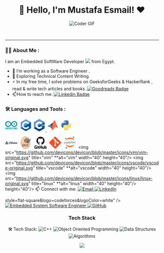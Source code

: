 <h1 align="center">🚀 Hello, I'm Mustafa Esmail! ♥</h1>
<p align="center">
  <img src="https://media.giphy.com/media/SWoSkN6DxTszqIKEqv/giphy.gif" alt="Coder GIF" width="380" height="280">
</p>
<br/>
<p align="center">
  
  
  ---
### :man_technologist: About Me :
I am an Embedded SoftWare Developer <img src="https://media.giphy.com/media/WUlplcMpOCEmTGBtBW/giphy.gif" width="30"> from Egypt.
- :telescope: I’m working as a Software Engineer .
- :seedling: Exploring Technical Content Writing.
- :zap: In my free time, I solve problems on GeeksforGeeks & HackerRank , read & write tech articles and books .[![Goodreads Badge](https://img.shields.io/badge/-Goodreads-553b08?style=flat&logo=Goodreads&logoColor=white)](your-linkedin-url)
- :mailbox:How to reach me: [![Linkedin Badge](https://img.shields.io/badge/-Silaya-blue?style=flat&logo=Linkedin&logoColor=white)](https://www.linkedin.com/in/mustafa-esmail-b602011a2/)
### :hammer_and_wrench: Languages and Tools :
<div>
  <img src="https://github.com/devicons/devicon/blob/master/icons/arduino/arduino-original-wordmark.svg" title="arduino" alt="arduino" width="40" height="40"/>&nbsp;
<img src="https://raw.githubusercontent.com/devicons/devicon/master/icons/c/c-original.svg" alt="c" width="40" height="40"/> </a> <a href="https://www.w3schools.com/cpp/" target="_blank" rel="noreferrer">
  <img src="https://raw.githubusercontent.com/devicons/devicon/master/icons/cplusplus/cplusplus-original.svg" alt="cplusplus" width="40" height="40"/>  <a href="https://www.w3schools.com/css/" target="_blank" rel="noreferrer"> </a>
  <img src="https://github.com/devicons/devicon/blob/master/icons/matlab/matlab-original.svg" title="matlab" **alt="matlab" width="40" height="40"/>
  <img src="https://github.com/devicons/devicon/blob/master/icons/python/python-original.svg" title="python" **alt="python" width="40" height="40"/>
   
 
  <img src="https://github.com/devicons/devicon/blob/master/icons/cmake/cmake-original-wordmark.svg" title="cmake" alt="cmake" width="40" height="40"/>&nbsp;
  <img src="https://github.com/devicons/devicon/blob/master/icons/gcc/gcc-original.svg" title="gcc" alt="gcc" width="40" height="40"/>&nbsp;
  <img src="https://github.com/devicons/devicon/blob/master/icons/github/github-original-wordmark.svg" title="github" alt="github" width="40" height="40"/>&nbsp;
  <img src="https://github.com/devicons/devicon/blob/master/icons/git/git-original.svg" title="git" alt="git " width="40" height="40"/>&nbsp;
  <img src="https://github.com/devicons/devicon/blob/master/icons/jupyter/jupyter-original-wordmark.svg" title="jupyter" alt="jupyter" width="40" height="40"/>&nbsp;
  <img src="https://github.com/devicons/devicon/blob/master/icons/vim/vim-original.svg" title="vim" **alt="vim" width="40" height="40"/>
  <img src="https://github.com/devicons/devicon/blob/master/icons/vscode/vscode-original.svg" title="vscode" **alt="vscode" width="40" height="40"/>
  <img src="https://github.com/devicons/devicon/blob/master/icons/linux/linux-original.svg" title="linux" **alt="linux" width="40" height="40"/>
 height="40"/>
  📫 Connect with me: 
  <a href="mustafaesmail2222@gmail.com">
    <img alt="Email" src="https://img.shields.io/badge/Email-D14836?style=flat-square&logo=gmail&logoColor=white" />
  </a>
  <a href="https://www.linkedin.com/in/mustafa-esmail-b602011a2/">
    <img alt="LinkedIn" src="https://img.shields.io/badge/LinkedIn-0077B5?style=flat-square&logo=linkedin&logoColor=white" />
  </a>
  <a href="https://leetcode.com/at744245/">
    
  </a>
 style=flat-square&logo=codeforces&logoColor=white" />
  </a>
  <a href="https://github.com/MustafaEsmail/MustafaEsmail">
    <img alt="Embedded System Software Engineer" 
  </a>
  <a href="https://github.com/MustafaEsmail/MustafaEsmail">
    <img alt="GitHub" src="https://img.shields.io/badge/GitHub-181717?style=flat-square&logo=github&logoColor=white" />
  </a>
</p>
<h3 align="center">Tech Stack</h3>
<p align="center">
  🛠 Tech Stack:
  <img alt="C++" src="https://img.shields.io/badge/C++-00599C?style=flat-square&logo=c%2B%2B&logoColor=white" />
  <img alt="Object Oriented Programming" src="https://img.shields.io/badge/Object%20Oriented%20Programming-EE4C2C?style=flat-square&logo=c%2B%2B&logoColor=white" />
  <img alt="Data Structures" src="https://img.shields.io/badge/Data%20Structures-FF6B6B?style=flat-square&logo=treehouse&logoColor=white" />
  <img alt="Algorithms" src="https://img.shields.io/badge/Algorithms-0081CB?style=flat-square&logo=code&logoColor=white" />
</p>
<p align="center">
  <img src="https://readme-typing-svg.demolab.com/?lines=Hello%2C+I'm+Mustafa+Esmail!;I'm+a+software+engineer;Welcome+to+my+profile!" style="color:mix" />
</p>



